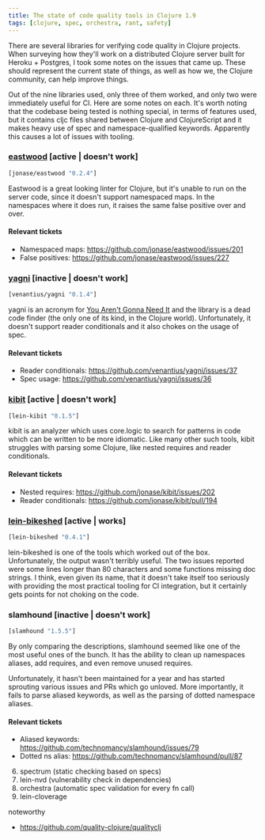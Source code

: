 ```yaml
---
title: The state of code quality tools in Clojure 1.9
tags: [clojure, spec, orchestra, rant, safety]
---
```


There are several libraries for verifying code quality in Clojure projects. When
surveying how they'll work on a distributed Clojure server built for Heroku +
Postgres, I took some notes on the issues that came up. These should represent
the current state of things, as well as how we, the Clojure community, can help
improve things.

Out of the nine libraries used, only three of them worked, and only two were
immediately useful for CI. Here are some notes on each. It's worth noting that
the codebase being tested is nothing special, in terms of features used, but
it contains cljc files shared between Clojure and ClojureScript and it makes
heavy use of spec and namespace-qualified keywords. Apparently this causes a lot
of issues with tooling.

### [eastwood](https://github.com/jonase/eastwood) [active | doesn't work]
```clojure
[jonase/eastwood "0.2.4"]
```

Eastwood is a great looking linter for Clojure, but it's unable to run on the
server code, since it doesn't support namespaced maps. In the namespaces where
it does run, it raises the same false positive over and over.

#### Relevant tickets
* Namespaced maps: https://github.com/jonase/eastwood/issues/201
* False positives: https://github.com/jonase/eastwood/issues/227

### [yagni](https://github.com/venantius/yagni) [inactive | doesn't work]
```clojure
[venantius/yagni "0.1.4"]
```

yagni is an acronym for [You Aren't Gonna Need
It](https://en.wikipedia.org/wiki/You_aren%27t_gonna_need_it) and the library is
a dead code finder (the only one of its kind, in the Clojure world).
Unfortunately, it doesn't support reader conditionals and it also chokes on the
usage of spec.

#### Relevant tickets
* Reader conditionals: https://github.com/venantius/yagni/issues/37
* Spec usage: https://github.com/venantius/yagni/issues/36

### [kibit](https://github.com/jonase/kibit) [active | doesn't work]
```clojure
[lein-kibit "0.1.5"]
```

kibit is an analyzer which uses core.logic to search for patterns in code
which can be written to be more idiomatic. Like many other such tools, kibit
struggles with parsing some Clojure, like nested requires and reader
conditionals.

#### Relevant tickets
* Nested requires: https://github.com/jonase/kibit/issues/202
* Reader conditionals: https://github.com/jonase/kibit/pull/194

### [lein-bikeshed](https://github.com/dakrone/lein-bikeshed) [active | works]
```clojure
[lein-bikeshed "0.4.1"]
```

lein-bikeshed is one of the tools which worked out of the box. Unfortunately,
the output wasn't terribly useful. The two issues reported were some lines
longer than 80 characters and some functions missing doc strings. I think, even
given its name, that it doesn't take itself too seriously with providing
the most practical tooling for CI integration, but it certainly gets points for
not choking on the code.

### slamhound [inactive | doesn't work]
```clojure
[slamhound "1.5.5"]
```

By only comparing the descriptions, slamhound seemed like one of the most useful
ones of the bunch. It has the ability to clean up namespaces aliases, add
requires, and even remove unused requires.

Unfortunately, it hasn't been maintained for a year and has
started sprouting various issues and PRs which go unloved. More importantly, it
fails to parse aliased keywords, as well as the parsing of dotted namespace
aliases.

#### Relevant tickets
* Aliased keywords: https://github.com/technomancy/slamhound/issues/79
* Dotted ns alias: https://github.com/technomancy/slamhound/pull/87

6. spectrum (static checking based on specs)
7. lein-nvd (vulnerability check in dependencies)
8. orchestra (automatic spec validation for every fn call)
9. lein-cloverage

noteworthy

* https://github.com/quality-clojure/qualityclj
